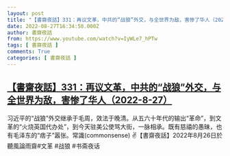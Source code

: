```yaml
---
layout: post
title: "【書齋夜話】331：再议文革，中共的“战狼”外交，与全世界为敌，害惨了华人（2022-8-27）"
date: 2022-08-27T16:34:58.000Z
author: 書齋夜話
from: https://www.youtube.com/watch?v=IyWLe7_hPTw
tags: [ 書齋夜話 ]
comments: True
categories: [ 書齋夜話 ]
---
```

<!--1661618098000-->
[【書齋夜話】331：再议文革，中共的“战狼”外交，与全世界为敌，害惨了华人（2022-8-27）](https://www.youtube.com/watch?v=IyWLe7_hPTw)
------

<div>
习近平的“战狼”外交继承于毛周，效法于晚清。从五六十年代的输出“革命”，到文革的“火烧英国代办处”，到今天驻美公使骂大街，一脉相承。既有慈禧的愚昧，也有毛泽东的“痞子”嚣张。常識(commonsense) ✌【書齋夜話】2022年8月26日於聽風論雨齋#文革 #战狼 #书斋夜话
</div>
